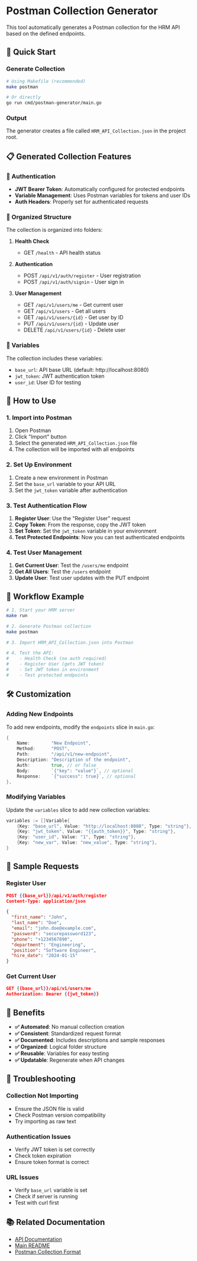# Postman Collection Generator

This tool automatically generates a Postman collection for the HRM API based on the defined endpoints.

## 🚀 Quick Start

### Generate Collection
```bash
# Using Makefile (recommended)
make postman

# Or directly
go run cmd/postman-generator/main.go
```

### Output
The generator creates a file called `HRM_API_Collection.json` in the project root.

## 📋 Generated Collection Features

### 🔐 Authentication
- **JWT Bearer Token**: Automatically configured for protected endpoints
- **Variable Management**: Uses Postman variables for tokens and user IDs
- **Auth Headers**: Properly set for authenticated requests

### 📁 Organized Structure
The collection is organized into folders:

1. **Health Check**
   - GET `/health` - API health status

2. **Authentication**
   - POST `/api/v1/auth/register` - User registration
   - POST `/api/v1/auth/signin` - User sign in

3. **User Management**
   - GET `/api/v1/users/me` - Get current user
   - GET `/api/v1/users` - Get all users
   - GET `/api/v1/users/{id}` - Get user by ID
   - PUT `/api/v1/users/{id}` - Update user
   - DELETE `/api/v1/users/{id}` - Delete user

### 🔧 Variables
The collection includes these variables:
- `base_url`: API base URL (default: http://localhost:8080)
- `jwt_token`: JWT authentication token
- `user_id`: User ID for testing

## 📖 How to Use

### 1. Import into Postman
1. Open Postman
2. Click "Import" button
3. Select the generated `HRM_API_Collection.json` file
4. The collection will be imported with all endpoints

### 2. Set Up Environment
1. Create a new environment in Postman
2. Set the `base_url` variable to your API URL
3. Set the `jwt_token` variable after authentication

### 3. Test Authentication Flow
1. **Register User**: Use the "Register User" request
2. **Copy Token**: From the response, copy the JWT token
3. **Set Token**: Set the `jwt_token` variable in your environment
4. **Test Protected Endpoints**: Now you can test authenticated endpoints

### 4. Test User Management
1. **Get Current User**: Test the `/users/me` endpoint
2. **Get All Users**: Test the `/users` endpoint
3. **Update User**: Test user updates with the PUT endpoint

## 🔄 Workflow Example

```bash
# 1. Start your HRM server
make run

# 2. Generate Postman collection
make postman

# 3. Import HRM_API_Collection.json into Postman

# 4. Test the API:
#    - Health Check (no auth required)
#    - Register User (gets JWT token)
#    - Set JWT token in environment
#    - Test protected endpoints
```

## 🛠️ Customization

### Adding New Endpoints
To add new endpoints, modify the `endpoints` slice in `main.go`:

```go
{
    Name:        "New Endpoint",
    Method:      "POST",
    Path:        "/api/v1/new-endpoint",
    Description: "Description of the endpoint",
    Auth:        true, // or false
    Body:        `{"key": "value"}`, // optional
    Response:    `{"success": true}`, // optional
},
```

### Modifying Variables
Update the `variables` slice to add new collection variables:

```go
variables := []Variable{
    {Key: "base_url", Value: "http://localhost:8080", Type: "string"},
    {Key: "jwt_token", Value: "{{auth_token}}", Type: "string"},
    {Key: "user_id", Value: "1", Type: "string"},
    {Key: "new_var", Value: "new_value", Type: "string"},
}
```

## 📝 Sample Requests

### Register User
```json
POST {{base_url}}/api/v1/auth/register
Content-Type: application/json

{
  "first_name": "John",
  "last_name": "Doe",
  "email": "john.doe@example.com",
  "password": "securepassword123",
  "phone": "+1234567890",
  "department": "Engineering",
  "position": "Software Engineer",
  "hire_date": "2024-01-15"
}
```

### Get Current User
```json
GET {{base_url}}/api/v1/users/me
Authorization: Bearer {{jwt_token}}
```

## 🎯 Benefits

- **✅ Automated**: No manual collection creation
- **✅ Consistent**: Standardized request format
- **✅ Documented**: Includes descriptions and sample responses
- **✅ Organized**: Logical folder structure
- **✅ Reusable**: Variables for easy testing
- **✅ Updatable**: Regenerate when API changes

## 🔧 Troubleshooting

### Collection Not Importing
- Ensure the JSON file is valid
- Check Postman version compatibility
- Try importing as raw text

### Authentication Issues
- Verify JWT token is set correctly
- Check token expiration
- Ensure token format is correct

### URL Issues
- Verify `base_url` variable is set
- Check if server is running
- Test with curl first

## 📚 Related Documentation

- [API Documentation](../docs/API.md)
- [Main README](../../README.md)
- [Postman Collection Format](https://learning.postman.com/docs/getting-started/importing-and-exporting-data/exporting-collections/) 